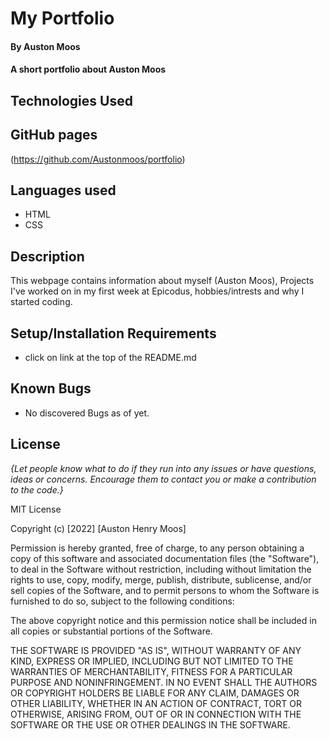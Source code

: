 #  My Portfolio

#### By Auston Moos

#### A short portfolio about Auston Moos

## Technologies Used

## GitHub pages

(https://github.com/Austonmoos/portfolio)

## Languages used

* HTML
* CSS 

## Description

This webpage contains information about myself (Auston Moos), Projects I've worked on in my first week at Epicodus, hobbies/intrests and why I started coding. 

## Setup/Installation Requirements

* click on link at the top of the README.md 

## Known Bugs

* No discovered Bugs as of yet.

## License

_{Let people know what to do if they run into any issues or have questions, ideas or concerns.  Encourage them to contact you or make a contribution to the code.}_

MIT License

Copyright (c) [2022] [Auston Henry Moos]

Permission is hereby granted, free of charge, to any person obtaining a copy
of this software and associated documentation files (the "Software"), to deal
in the Software without restriction, including without limitation the rights
to use, copy, modify, merge, publish, distribute, sublicense, and/or sell
copies of the Software, and to permit persons to whom the Software is
furnished to do so, subject to the following conditions:

The above copyright notice and this permission notice shall be included in all
copies or substantial portions of the Software.

THE SOFTWARE IS PROVIDED "AS IS", WITHOUT WARRANTY OF ANY KIND, EXPRESS OR
IMPLIED, INCLUDING BUT NOT LIMITED TO THE WARRANTIES OF MERCHANTABILITY,
FITNESS FOR A PARTICULAR PURPOSE AND NONINFRINGEMENT. IN NO EVENT SHALL THE
AUTHORS OR COPYRIGHT HOLDERS BE LIABLE FOR ANY CLAIM, DAMAGES OR OTHER
LIABILITY, WHETHER IN AN ACTION OF CONTRACT, TORT OR OTHERWISE, ARISING FROM,
OUT OF OR IN CONNECTION WITH THE SOFTWARE OR THE USE OR OTHER DEALINGS IN THE
SOFTWARE.